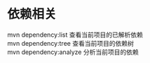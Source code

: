 # 依赖相关  
mvn dependency:list  查看当前项目的已解析依赖  
mvn dependency:tree  查看当前项目的依赖树  
mvn dependency:analyze  分析当前项目的依赖  

